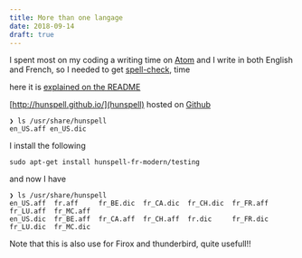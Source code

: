 ```yaml
---
title: More than one langage
date: 2018-09-14
draft: true
---
```


I spent most on my coding a writing time on [Atom](https://atom.io/) and
I write in both English and French, so I needed to get [spell-check](https://github.com/atom/spell-check),   time

here it is [explained on the README](https://github.com/atom/spell-check#spell-check-package)

[http://hunspell.github.io/](hunspell) hosted on [Github](https://github.com/hunspell/hunspell)

```
❯ ls /usr/share/hunspell
en_US.aff en_US.dic
```

I install the following

```
sudo apt-get install hunspell-fr-modern/testing
```

and now I have

```
❯ ls /usr/share/hunspell
en_US.aff  fr.aff     fr_BE.dic  fr_CA.dic  fr_CH.dic  fr_FR.aff  fr_LU.aff  fr_MC.aff
en_US.dic  fr_BE.aff  fr_CA.aff  fr_CH.aff  fr.dic     fr_FR.dic  fr_LU.dic  fr_MC.dic
```

Note that this is also use for Firox and thunderbird, quite usefull!!
